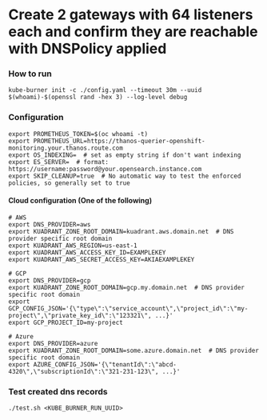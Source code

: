 # Create 2 gateways with 64 listeners each and confirm they are reachable with DNSPolicy applied
### How to run
```shell
kube-burner init -c ./config.yaml --timeout 30m --uuid $(whoami)-$(openssl rand -hex 3) --log-level debug
```

### Configuration
```shell
export PROMETHEUS_TOKEN=$(oc whoami -t)
export PROMETHEUS_URL=https://thanos-querier-openshift-monitoring.your.thanos.route.com
export OS_INDEXING=  # set as empty string if don't want indexing
export ES_SERVER=  # format: https://username:password@your.opensearch.instance.com
export SKIP_CLEANUP=true  # No automatic way to test the enforced policies, so generally set to true
```

#### Cloud configuration (One of the following)
```shell
# AWS
export DNS_PROVIDER=aws
export KUADRANT_ZONE_ROOT_DOMAIN=kuadrant.aws.domain.net  # DNS provider specific root domain
export KUADRANT_AWS_REGION=us-east-1
export KUADRANT_AWS_ACCESS_KEY_ID=EXAMPLEKEY
export KUADRANT_AWS_SECRET_ACCESS_KEY=AKIAEXAMPLEKEY

# GCP
export DNS_PROVIDER=gcp
export KUADRANT_ZONE_ROOT_DOMAIN=gcp.my.domain.net  # DNS provider specific root domain
export GCP_CONFIG_JSON='{\"type\":\"service_account\",\"project_id\":\"my-project\",\"private_key_id\":\"123321\", ...}'
export GCP_PROJECT_ID=my-project

# Azure
export DNS_PROVIDER=azure
export KUADRANT_ZONE_ROOT_DOMAIN=some.azure.domain.net  # DNS provider specific root domain
export AZURE_CONFIG_JSON='{\"tenantId\":\"abcd-4320\",\"subscriptionId\":\"321-231-123\", ...}'
```

### Test created dns records
```shell
./test.sh <KUBE_BURNER_RUN_UUID>
```
